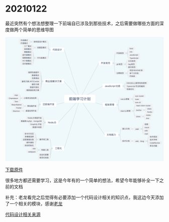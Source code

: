# 20210122

最近突然有个想法想整理一下前端自已涉及到那些技术，之后需要做哪些方面的深度做两个简单的思维导图

![脑图](../.vuepress/public/img/fe-skill.png)

[下载原件](https://0227vera.github.io/resources/fe-system.xmind)

很多地方都还需要学习，这是今年有的一个简单的想法，希望今年能够补全一下之前的文档

补充：老龙看完之后觉得有必要添加一个代码设计相关的知识点，我这边今天添加了一个相关的模块，感谢[老龙](https://liujilongObject.github.io)

[代码设计相关来源](https://zhuanlan.zhihu.com/p/133263261)




